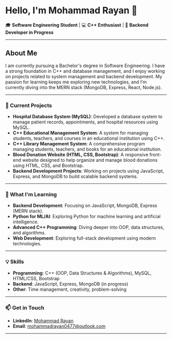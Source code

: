 # Hello, I'm Mohammad Rayan 👋

🎓 **Software Engineering Student** | 💻 **C++ Enthusiast** | 🔧 **Backend Developer in Progress**

---

## About Me

I am currently pursuing a Bachelor's degree in Software Engineering. I have a strong foundation in C++ and database management, and I enjoy working on projects related to system management and backend development. My passion for learning keeps me exploring new technologies, and I'm currently diving into the MERN stack (MongoDB, Express, React, Node.js).

---

### 🚀 Current Projects
- **Hospital Database System (MySQL)**: Developed a database system to manage patient records, appointments, and hospital resources using MySQL.
- **C++ Educational Management System**: A system for managing students, teachers, and courses in an educational institution using C++.
- **C++ Library Management System**: A comprehensive program managing students, teachers, and books for an educational institution.
- **Blood Donation Website (HTML, CSS, Bootstrap)**: A responsive front-end website designed to help organize and manage blood donations using HTML, CSS, and Bootstrap.
- **Backend Development Projects**: Working on projects using JavaScript, Express, and MongoDB to build scalable backend systems.

---

### 🌱 What I'm Learning
- **Backend Development**: Focusing on JavaScript, MongoDB, Express (MERN stack).
- **Python for ML/AI**: Exploring Python for machine learning and artificial intelligence.
- **Advanced C++ Programming**: Diving deeper into OOP, data structures, and algorithms.
- **Web Development**: Exploring full-stack development using modern technologies.

---

### 💡 Skills
- **Programming**: C++ (OOP, Data Structures & Algorithms), MySQL, HTML/CSS, Bootstrap
- **Backend**: JavaScript, Express, MongoDB (in progress)
- **Other**: Time management, creativity, problem-solving

---

### 📫 Get in Touch
- **LinkedIn**: [Mohammad Rayan](https://www.linkedin.com/in/mohammad-rayan-98301229a/)
- **Email**: [mohammadrayan0477@outlook.com](mailto:mohammadrayan0477@outlook.com)

---
